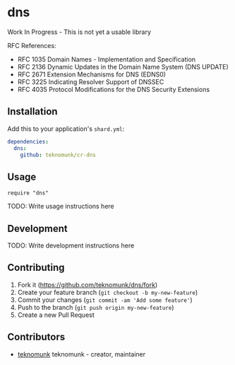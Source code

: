# dns

Work In Progress - This is not yet a usable library

RFC References:

* RFC 1035 Domain Names - Implementation and Specification
* RFC 2136 Dynamic Updates in the Domain Name System (DNS UPDATE)
* RFC 2671 Extension Mechanisms for DNS (EDNS0)
* RFC 3225 Indicating Resolver Support of DNSSEC
* RFC 4035 Protocol Modifications for the DNS Security Extensions

## Installation

Add this to your application's `shard.yml`:

```yaml
dependencies:
  dns:
    github: teknomunk/cr-dns
```

## Usage

```crystal
require "dns"
```

TODO: Write usage instructions here

## Development

TODO: Write development instructions here

## Contributing

1. Fork it (<https://github.com/teknomunk/dns/fork>)
2. Create your feature branch (`git checkout -b my-new-feature`)
3. Commit your changes (`git commit -am 'Add some feature'`)
4. Push to the branch (`git push origin my-new-feature`)
5. Create a new Pull Request

## Contributors

- [teknomunk](https://github.com/teknomunk) teknomunk - creator, maintainer

